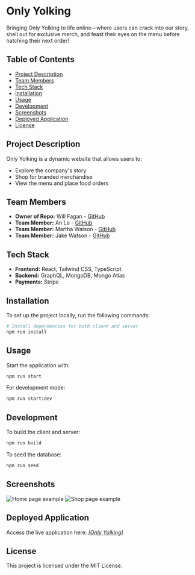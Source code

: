 # Only Yolking

Bringing Only Yolking to life online—where users can crack into our story, shell out for exclusive merch, and feast their eyes on the menu before hatching their next order!

## Table of Contents
- [Project Description](#project-description)
- [Team Members](#team-members)
- [Tech Stack](#tech-stack)
- [Installation](#installation)
- [Usage](#usage)
- [Development](#development)
- [Screenshots](#screenshots)
- [Deployed Application](#deployed-application)
- [License](#license)

## Project Description
Only Yolking is a dynamic website that allows users to:
- Explore the company's story
- Shop for branded merchandise
- View the menu and place food orders

## Team Members
- **Owner of Repo:** Will Fagan - [GitHub](https://github.com/fagan921)
- **Team Member:** An Le - [GitHub](https://github.com/An-109)
- **Team Member:** Martha Watson - [GitHub](https://github.com/Elementary-my-dear-Watson)
- **Team Member:** Jake Watson - [GitHub](https://github.com/JakeStair)

## Tech Stack
- **Frontend:** React, Tailwind CSS, TypeScript
- **Backend:** GraphQL, MongoDB, Mongo Atlas
- **Payments:** Stripe

## Installation
To set up the project locally, run the following commands:
```sh
# Install dependencies for both client and server
npm run install
```

## Usage
Start the application with:
```sh
npm run start
```
For development mode:
```sh
npm run start:dev
```

## Development
To build the client and server:
```sh
npm run build
```
To seed the database:
```sh
npm run seed
```

## Screenshots
![Home page example](https://i.imgur.com/VAYJDrK.png)
![Shop page example](https://i.imgur.com/JSVbcOY.png)

## Deployed Application
Access the live application here: _[[Only Yolking](https://only-yolking.onrender.com/)]_ 

## License
This project is licensed under the MIT License.
